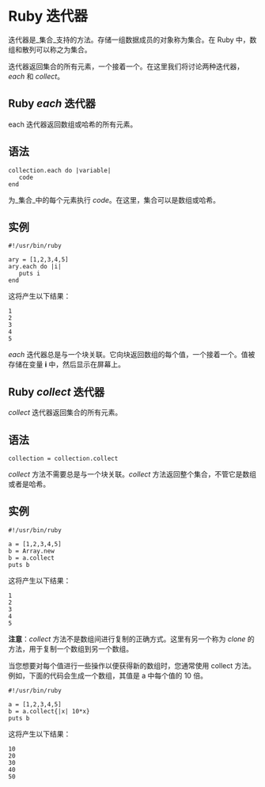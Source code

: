 
# Ruby 迭代器

迭代器是_集合_支持的方法。存储一组数据成员的对象称为集合。在 Ruby 中，数组和散列可以称之为集合。

迭代器返回集合的所有元素，一个接着一个。在这里我们将讨论两种迭代器，_each_ 和 _collect_。

## Ruby _each_ 迭代器

each 迭代器返回数组或哈希的所有元素。

## 语法

```
collection.each do |variable|
   code
end

```

为_集合_中的每个元素执行 _code_。在这里，集合可以是数组或哈希。

## 实例

```
#!/usr/bin/ruby

ary = [1,2,3,4,5]
ary.each do |i|
   puts i
end

```

这将产生以下结果：

```
1
2
3
4
5

```

_each_ 迭代器总是与一个块关联。它向块返回数组的每个值，一个接着一个。值被存储在变量 **i** 中，然后显示在屏幕上。

## Ruby _collect_ 迭代器

_collect_ 迭代器返回集合的所有元素。

## 语法

```
collection = collection.collect

```

_collect_ 方法不需要总是与一个块关联。_collect_ 方法返回整个集合，不管它是数组或者是哈希。

## 实例

```
#!/usr/bin/ruby

a = [1,2,3,4,5]
b = Array.new
b = a.collect
puts b

```

这将产生以下结果：

```
1
2
3
4
5

```

**注意**：_collect_ 方法不是数组间进行复制的正确方式。这里有另一个称为 _clone_ 的方法，用于复制一个数组到另一个数组。

当您想要对每个值进行一些操作以便获得新的数组时，您通常使用 collect 方法。例如，下面的代码会生成一个数组，其值是 a 中每个值的 10 倍。

```
#!/usr/bin/ruby

a = [1,2,3,4,5]
b = a.collect{|x| 10*x}
puts b

```

这将产生以下结果：

```
10
20
30
40
50

```

